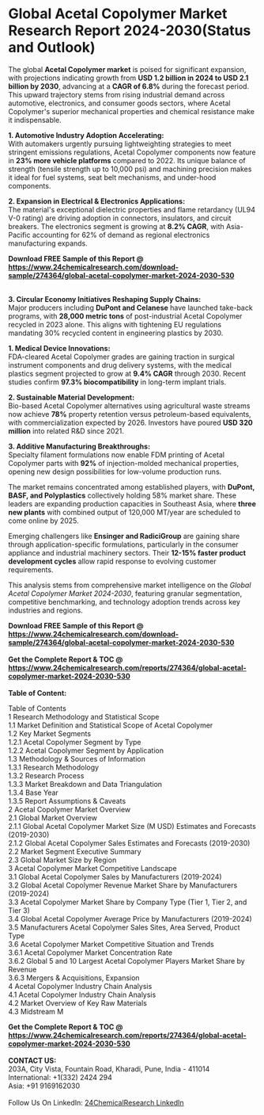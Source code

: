 <h1>Global Acetal Copolymer Market Research Report 2024-2030(Status and Outlook)</h1><p>The global <strong>Acetal Copolymer market</strong> is poised for significant expansion, with projections indicating growth from <strong>USD 1.2 billion in 2024 to USD 2.1 billion by 2030</strong>, advancing at a <strong>CAGR of 6.8%</strong> during the forecast period. This upward trajectory stems from rising industrial demand across automotive, electronics, and consumer goods sectors, where Acetal Copolymer's superior mechanical properties and chemical resistance make it indispensable.</p><p><strong>1. Automotive Industry Adoption Accelerating:</strong><br>
With automakers urgently pursuing lightweighting strategies to meet stringent emissions regulations, Acetal Copolymer components now feature in <strong>23% more vehicle platforms</strong> compared to 2022. Its unique balance of strength (tensile strength up to 10,000 psi) and machining precision makes it ideal for fuel systems, seat belt mechanisms, and under-hood components.</p><p><strong>2. Expansion in Electrical &amp; Electronics Applications:</strong><br>
The material's exceptional dielectric properties and flame retardancy (UL94 V-0 rating) are driving adoption in connectors, insulators, and circuit breakers. The electronics segment is growing at <strong>8.2% CAGR</strong>, with Asia-Pacific accounting for 62% of demand as regional electronics manufacturing expands.</p><div><b>Download FREE Sample of this Report @ 
            <a href="https://www.24chemicalresearch.com/download-sample/274364/global-acetal-copolymer-market-2024-2030-530">
            https://www.24chemicalresearch.com/download-sample/274364/global-acetal-copolymer-market-2024-2030-530</a></b></div><br><p><strong>3. Circular Economy Initiatives Reshaping Supply Chains:</strong><br>
Major producers including <strong>DuPont and Celanese</strong> have launched take-back programs, with <strong>28,000 metric tons</strong> of post-industrial Acetal Copolymer recycled in 2023 alone. This aligns with tightening EU regulations mandating 30% recycled content in engineering plastics by 2030.</p><p><strong>1. Medical Device Innovations:</strong><br>
FDA-cleared Acetal Copolymer grades are gaining traction in surgical instrument components and drug delivery systems, with the medical plastics segment projected to grow at <strong>9.4% CAGR</strong> through 2030. Recent studies confirm <strong>97.3% biocompatibility</strong> in long-term implant trials.</p><p><strong>2. Sustainable Material Development:</strong><br>
Bio-based Acetal Copolymer alternatives using agricultural waste streams now achieve <strong>78%</strong> property retention versus petroleum-based equivalents, with commercialization expected by 2026. Investors have poured <strong>USD 320 million</strong> into related R&amp;D since 2021.</p><p><strong>3. Additive Manufacturing Breakthroughs:</strong><br>
Specialty filament formulations now enable FDM printing of Acetal Copolymer parts with <strong>92%</strong> of injection-molded mechanical properties, opening new design possibilities for low-volume production runs.</p><p>The market remains concentrated among established players, with <strong>DuPont, BASF, and Polyplastics</strong> collectively holding 58% market share. These leaders are expanding production capacities in Southeast Asia, where <strong>three new plants</strong> with combined output of 120,000 MT/year are scheduled to come online by 2025.</p><p>Emerging challengers like <strong>Ensinger and RadiciGroup</strong> are gaining share through application-specific formulations, particularly in the consumer appliance and industrial machinery sectors. Their <strong>12-15% faster product development cycles</strong> allow rapid response to evolving customer requirements.</p><p>This analysis stems from comprehensive market intelligence on the <em>Global Acetal Copolymer Market 2024-2030</em>, featuring granular segmentation, competitive benchmarking, and technology adoption trends across key industries and regions.</p><div><b>Download FREE Sample of this Report @ 
            <a href="https://www.24chemicalresearch.com/download-sample/274364/global-acetal-copolymer-market-2024-2030-530">
            https://www.24chemicalresearch.com/download-sample/274364/global-acetal-copolymer-market-2024-2030-530</a></b></div><br><div><b>Get the Complete Report & TOC @ 
            <a href="https://www.24chemicalresearch.com/reports/274364/global-acetal-copolymer-market-2024-2030-530">
            https://www.24chemicalresearch.com/reports/274364/global-acetal-copolymer-market-2024-2030-530</a></b></div><br>
            <b>Table of Content:</b><p>Table of Contents<br />
1 Research Methodology and Statistical Scope<br />
1.1 Market Definition and Statistical Scope of Acetal Copolymer<br />
1.2 Key Market Segments<br />
1.2.1 Acetal Copolymer Segment by Type<br />
1.2.2 Acetal Copolymer Segment by Application<br />
1.3 Methodology & Sources of Information<br />
1.3.1 Research Methodology<br />
1.3.2 Research Process<br />
1.3.3 Market Breakdown and Data Triangulation<br />
1.3.4 Base Year<br />
1.3.5 Report Assumptions & Caveats<br />
2 Acetal Copolymer Market Overview<br />
2.1 Global Market Overview<br />
2.1.1 Global Acetal Copolymer Market Size (M USD) Estimates and Forecasts (2019-2030)<br />
2.1.2 Global Acetal Copolymer Sales Estimates and Forecasts (2019-2030)<br />
2.2 Market Segment Executive Summary<br />
2.3 Global Market Size by Region<br />
3 Acetal Copolymer Market Competitive Landscape<br />
3.1 Global Acetal Copolymer Sales by Manufacturers (2019-2024)<br />
3.2 Global Acetal Copolymer Revenue Market Share by Manufacturers (2019-2024)<br />
3.3 Acetal Copolymer Market Share by Company Type (Tier 1, Tier 2, and Tier 3)<br />
3.4 Global Acetal Copolymer Average Price by Manufacturers (2019-2024)<br />
3.5 Manufacturers Acetal Copolymer Sales Sites, Area Served, Product Type<br />
3.6 Acetal Copolymer Market Competitive Situation and Trends<br />
3.6.1 Acetal Copolymer Market Concentration Rate<br />
3.6.2 Global 5 and 10 Largest Acetal Copolymer Players Market Share by Revenue<br />
3.6.3 Mergers & Acquisitions, Expansion<br />
4 Acetal Copolymer Industry Chain Analysis<br />
4.1 Acetal Copolymer Industry Chain Analysis<br />
4.2 Market Overview of Key Raw Materials<br />
4.3 Midstream M</p><div><b>Get the Complete Report & TOC @ 
            <a href="https://www.24chemicalresearch.com/reports/274364/global-acetal-copolymer-market-2024-2030-530">
            https://www.24chemicalresearch.com/reports/274364/global-acetal-copolymer-market-2024-2030-530</a></b></div><br><b>CONTACT US:</b><br>
            203A, City Vista, Fountain Road, Kharadi, Pune, India - 411014<br>
            International: +1(332) 2424 294<br>
            Asia: +91 9169162030 <br><br>
            Follow Us On LinkedIn: <a href="https://www.linkedin.com/company/24chemicalresearch/">24ChemicalResearch LinkedIn</a>